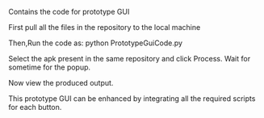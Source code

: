 Contains the code for prototype GUI

First pull all the files in the repository to the local machine

Then,Run the code as: python PrototypeGuiCode.py

Select the apk present in the same repository and click Process. Wait for sometime for the popup.

Now view the produced output.




This prototype GUI can be enhanced by integrating all the required scripts for each button.
